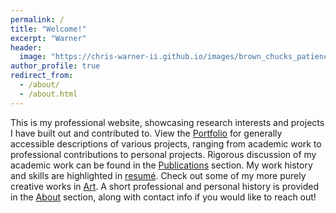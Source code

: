 ```yaml
---
permalink: /
title: "Welcome!"
excerpt: "Warner"
header:
  image: "https://chris-warner-ii.github.io/images/brown_chucks_patience_crop.JPG"
author_profile: true
redirect_from: 
  - /about/
  - /about.html
---
```


This is my professional website, showcasing research interests and projects I have built out and contributed to. View the [Portfolio](https://chris-warner-ii.github.io/portfolio/) for generally accessible descriptions of various projects, ranging from academic work to professional contributions to personal projects. Rigorous discussion of my academic work can be found in the [Publications](https://chris-warner-ii.github.io/publications/) section. My work history and skills are highlighted in [resumé](https://chris-warner-ii.github.io/cv/). Check out some of my more purely creative works in [Art](https://chris-warner-ii.github.io/art/). A short professional and personal history is provided in the [About](https://chris-warner-ii.github.io/bio/) section, along with contact info if you would like to reach out! 

